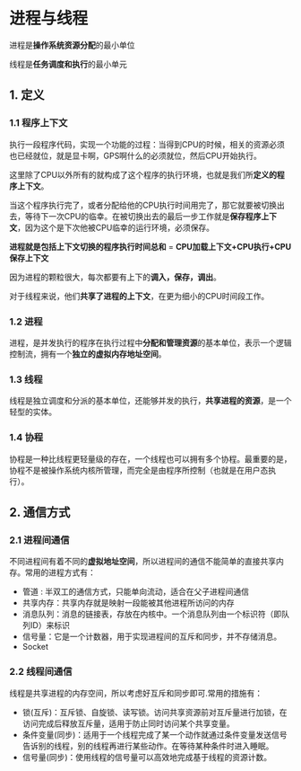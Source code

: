 # 进程与线程

进程是**操作系统资源分配**的最小单位

线程是**任务调度和执行**的最小单元

## 1. 定义

### 1.1 程序上下文

执行一段程序代码，实现一个功能的过程：当得到CPU的时候，相关的资源必须也已经就位，就是显卡啊，GPS啊什么的必须就位，然后CPU开始执行。

这里除了CPU以外所有的就构成了这个程序的执行环境，也就是我们所**定义的程序上下文**。

当这个程序执行完了，或者分配给他的CPU执行时间用完了，那它就要被切换出去，等待下一次CPU的临幸。在被切换出去的最后一步工作就是**保存程序上下文**，因为这个是下次他被CPU临幸的运行环境，必须保存。

**进程就是包括上下文切换的程序执行时间总和** = **CPU加载上下文+CPU执行+CPU保存上下文**

因为进程的颗粒很大，每次都要有上下的**调入，保存，调出**。

对于线程来说，他们**共享了进程的上下文**，在更为细小的CPU时间段工作。

### 1.2 进程

进程，是并发执行的程序在执行过程中**分配和管理资源**的基本单位，表示一个逻辑控制流，拥有一个**独立的虚拟内存地址空间**。

### 1.3 线程

线程是独立调度和分派的基本单位，还能够并发的执行，**共享进程的资源**，是一个轻型的实体。

### 1.4 协程

协程是一种比线程更轻量级的存在，一个线程也可以拥有多个协程。最重要的是，协程不是被操作系统内核所管理，而完全是由程序所控制（也就是在用户态执行）。

## 2. 通信方式

### 2.1 进程间通信

不同进程间有着不同的**虚拟地址空间**，所以进程间的通信不能简单的直接共享内存。常用的进程方式有：

- 管道 : 半双工的通信方式，只能单向流动，适合在父子进程间通信
- 共享内存：共享内存就是映射一段能被其他进程所访问的内存
- 消息队列：消息的链接表，存放在内核中。一个消息队列由一个标识符（即队列ID）来标识
- 信号量：它是一个计数器，用于实现进程间的互斥和同步，并不存储消息。
- Socket

### 2.2 线程间通信

线程是共享进程的内存空间，所以考虑好互斥和同步即可.常用的措施有：

- 锁(互斥)：互斥锁、自旋锁、读写锁。访问共享资源前对互斥量进行加锁，在访问完成后释放互斥量，适用于防止同时访问某个共享变量。
- 条件变量(同步)：适用于一个线程完成了某一个动作就通过条件变量发送信号告诉别的线程，别的线程再进行某些动作。在等待某种条件时进入睡眠。
- 信号量(同步)：使用线程的信号量可以高效地完成基于线程的资源计数。